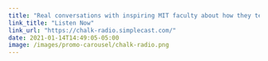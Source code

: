 ```yaml
---
title: "Real conversations with inspiring MIT faculty about how they teach."
link_title: "Listen Now"
link_url: "https://chalk-radio.simplecast.com/"
date: 2021-01-14T14:49:05-05:00
image: /images/promo-carousel/chalk-radio.png
---
```

